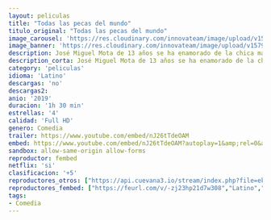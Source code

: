 ```yaml
---
layout: peliculas
title: "Todas las pecas del mundo"
titulo_original: "Todas las pecas del mundo"
image_carousel: 'https://res.cloudinary.com/innovateam/image/upload/v1579050939/pecas-min_b0uerw.jpg'
image_banner: 'https://res.cloudinary.com/innovateam/image/upload/v1579050941/estreno-todas-las-pecas-del-mundo-mexico-e1568763971725-min_rwn7qi.jpg'
description: José Miguel Mota de 13 años se ha enamorado de la chica más guapa del colegio Cristina Palazuelos. En plena fiebre mundialista, JM tendrá que luchar por su honor, junto a su entrañable grupo de amigos ante los ojos de toda la secundaria.
description_corta: José Miguel Mota de 13 años se ha enamorado de la chica más guapa del colegio Cristina Palazuelos. En plena fiebre mundialista, JM tendrá que luchar por su honor, junto a su...
category: 'peliculas'
idioma: 'Latino'
descargas: 'no'
descargas2:
anio: '2019'
duracion: '1h 30 min'
estrellas: '4'
calidad: 'Full HD'
genero: Comedia
trailer: https://www.youtube.com/embed/nJ26tTdeOAM
embed: https://www.youtube.com/embed/nJ26tTdeOAM?autoplay=1&amp;rel=0&amp;hd=1&border=0&wmode=opaque&enablejsapi=1&modestbranding=1&controls=1&showinfo=0
sandbox: allow-same-origin allow-forms
reproductor: fembed
netflix: 'si'
clasificacion: '+5'
reproductores_otros: ["https://api.cuevana3.io/stream/index.php?file=ek5lbm9xYWNrS0xYMTZLa2xNbkdvY3ZTb3BtZng4TGp6ZFpobGFMUGtOelcwcUZmbWRIVzRkakVuS0JnbEplcG1KUnNZSlRTMGViVTBxZGdsdEhPb3RDV2Q2Q0swTFBYMFpwa1g2YlcwT1hGeXBoZ29OS1ZsdHJFbjV1WDBhWFkxOGVZYkdTWG1hU1dtR2xrYkpRPQ","Latino","https://mstream.website/7anq2a7dscbu","Latino","https://gdriveplayer.co/embed2.php?link=JlXSVKReWG0bT3iVfCW5Sg38fyFsGphCrqufXPEyJre2MgZLEkpQN6cQ6iK%252BpC7zw%252FzRhQJq8xmgn36H58Y4vm3dVfU9IKgxtpgvKmXxdLbLeA%252FYd8TbB8F3bVsHhRKZ5lSICo10UrDolly5NpFa%252BMNFzA3rOuJvRsyWTOW6KbYyRkRzwXAL4dd%252B9MbhEOz00j1N0zdwTGo5pgl58TqBDH","Latino","https://player.premiumstream.live/player.php?id=MTAz","Latino"]
reproductores_fembed: ["https://feurl.com/v/-zj23hp21d7w308","Latino","https://feurl.com/v/rmlm1bepr188gme","Latino","https://feurl.com/v/88q82h8w7kmlk10","Latino","https://feurl.com/v/lne73tnzp2kxz45","Latino"]
tags:
- Comedia
---
```













